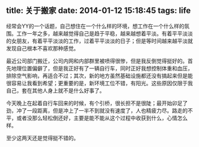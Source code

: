 title: 关于搬家
date: 2014-01-12 15:18:45
tags: life
---

经常会YY的一个话题，自己想住在一个什么样的环境，想工作在一个什么样的氛围。工作一年之多，越来越觉得自己是趋于平稳，越来越想着平淡。有着平平淡淡的女朋友，有着平平淡淡的工作，过着平平淡淡的日子；但是等时间越来越平淡就发现自己根本不喜欢那种感觉。

最近公司部门搬迁，公司内网和内部群里被喷得很惨，但是我反倒觉得挺好的。首先地理位置偏僻了，但是我正好有了一辆自行车，同时正好我想控制体重和血压，排除空气影响，再适合不过；其次，新的地方虽然基础设施都还没有搞起来但是能很容易让我看到希望；更重要的是，新环境工位不错，有阳光。这些原因仅限于我自己，套在其他人身上就不是什么好事了。

今天晚上在起着自行车回来的时候，有个引桥，很长担不是很陡；最开始卯足了劲，冲了一段距离，但是冲上了一半不到就没有速度了，人也精疲力尽。路走的不平，或者没那么轻松倒还好，主要是能不能从这个过程中收获到什么，心情怎么样。

至少这两天还是觉得挺不错的。